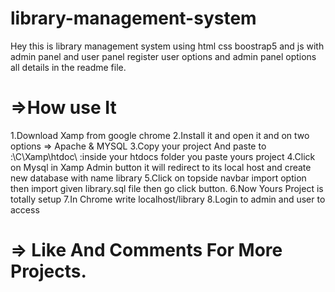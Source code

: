# library-management-system
Hey this is library management system using html css boostrap5 and js with admin panel and user panel register user options and admin panel options all details in the readme file.


# =>How use It

1.Download Xamp from google chrome
2.Install it and open it and on two options => Apache & MYSQL
3.Copy your project And paste to :\C\Xamp\htdoc\           :inside your htdocs folder you paste yours project
4.Click on Mysql in Xamp Admin button it will redirect to its local host and create new database with name library 
5.Click on topside navbar import option then import given library.sql file then go click button.
6.Now Yours Project is totally setup
7.In Chrome write localhost/library
8.Login to admin and user to access

# => Like And Comments For More Projects.
